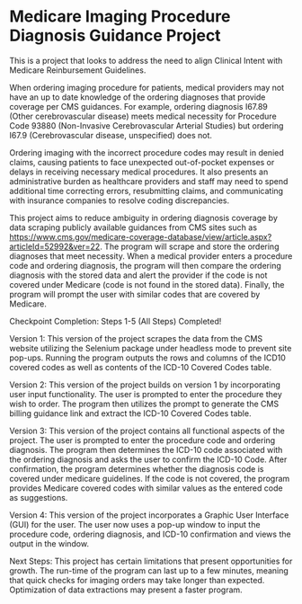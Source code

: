 # Medicare Imaging Procedure Diagnosis Guidance Project
This is a project that looks to address the need to align Clinical Intent with Medicare Reinbursement Guidelines. 

When ordering imaging procedure for patients, medical providers may not have an up to date knowledge of the ordering diagnoses that provide coverage per CMS guidances. For example, ordering diagnosis I67.89 (Other cerebrovascular disease) meets medical necessity for Procedure Code 93880 (Non-Invasive Cerebrovascular Arterial Studies) but ordering I67.9 (Cerebrovascular disease, unspecified) does not. 

Ordering imaging with the incorrect procedure codes may result in denied claims, causing patients to face unexpected out-of-pocket expenses or delays in receiving necessary medical procedures. It also presents an administrative burden as healthcare providers and staff may need to spend additional time correcting errors, resubmitting claims, and communicating with insurance companies to resolve coding discrepancies. 

This project aims to reduce ambiguity in ordering diagnosis coverage by data scraping publicly available guidances from CMS sites such as https://www.cms.gov/medicare-coverage-database/view/article.aspx?articleId=52992&ver=22. The program will scrape and store the ordering diagnoses that meet necessity. When a medical provider enters a procedure code and ordering diagnosis, the program will then compare the ordering diagnosis with the stored data and alert the provider if the code is not covered under Medicare (code is not found in the stored data). Finally, the program will prompt the user with similar codes that are covered by Medicare. 

Checkpoint Completion: Steps 1-5 (All Steps) Completed!

Version 1: This version of the project scrapes the data from the CMS website utilizing the Selenium package under headless mode to prevent site pop-ups. Running the program outputs the rows and columns of the ICD10 covered codes as well as contents of the ICD-10 Covered Codes table.

Version 2: This version of the project builds on version 1 by incorporating user input functionality. The user is prompted to enter the procedure they wish to order. The program then utilizes the prompt to generate the CMS billing guidance link and extract the ICD-10 Covered Codes table.

Version 3: This version of the project contains all functional aspects of the project. The user is prompted to enter the procedure code and ordering diagnosis. The program then determines the ICD-10 code associated with the ordering diagnosis and asks the user to confirm the ICD-10 Code. After confirmation, the program determines whether the diagnosis code is covered under medicare guidelines. If the code is not covered, the program provides Medicare covered codes with similar values as the entered code as suggestions.

Version 4: This version of the project incorporates a Graphic User Interface (GUI) for the user. The user now uses a pop-up window to input the procedure code, ordering diagnosis, and ICD-10 confirmation and views the output in the window. 

Next Steps: This project has certain limitations that present opportunities for growth. The run-time of the program can last up to a few minutes, meaning that quick checks for imaging orders may take longer than expected. Optimization of data extractions may present a faster program. 
